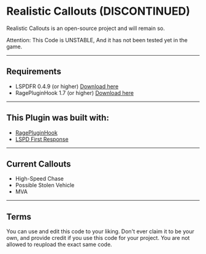 # Realistic Callouts (DISCONTINUED)
Realistic Callouts is an open-source project and will remain so.

Attention:
This Code is UNSTABLE, And it has not been tested yet in the game.


--------

 ## Requirements
- LSPDFR 0.4.9 (or higher) <a href="https://www.lcpdfr.com/files/file/7792-lspd-first-response">Download here</a>
- RagePluginHook 1.7 (or higher) <a href="https://ragepluginhook.net/Downloads.aspx">Download here</a>


--------

## This Plugin was built with:
- <a href="https://ragepluginhook.net/Downloads.aspx">RagePluginHook</a>
- <a href="https://www.lcpdfr.com/files/file/7792-lspd-first-response">LSPD First Response</a>

--------

## Current Callouts
- High-Speed Chase
- Possible Stolen Vehicle
- MVA

--------

## Terms
You can use and edit this code to your liking. Don't ever claim it to be your own, and provide credit if you use this code for your project. You are not allowed to reupload the exact same code.
